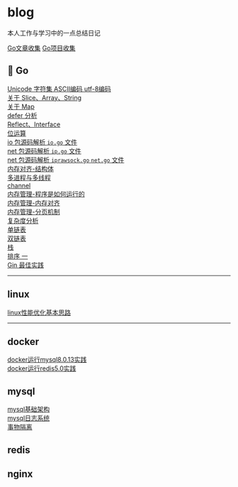 # blog

本人工作与学习中的一点总结日记

[Go文章收集](https://github.com/w1991668899/blog/blob/master/article.md)  [Go项目收集](https://github.com/w1991668899/blog/blob/master/project.md)

## 🐳 Go

[Unicode 字符集 ASCII编码 utf-8编码](https://github.com/w1991668899/blog/blob/master/go/unicode.md)<br>
[关于 Slice、Array、String](https://github.com/w1991668899/blog/blob/master/go/%E5%88%87%E7%89%87%E4%B8%8E%E6%95%B0%E7%BB%84.md)<br>
[关于 Map](https://github.com/w1991668899/blog/blob/master/go/map.md)<br>
[defer 分析](https://github.com/w1991668899/blog/blob/master/go/defer.md)<br>
[Reflect、Interface]()<br>
[位运算](https://github.com/w1991668899/blog/blob/master/go/%E4%BD%8D%E8%BF%90%E7%AE%97.md)<br>
[io 包源码解析 `io.go` 文件](https://github.com/w1991668899/blog/blob/master/go/io/io.md)<br>
[net 包源码解析 `ip.go` 文件](https://github.com/w1991668899/blog/blob/master/go/net/net_ip.md)<br>
[net 包源码解析 `iprawsock.go` `net.go` 文件](https://github.com/w1991668899/blog/blob/master/go/net/net_iprawsock.md)<br>
[内存对齐-结构体](https://www.jianshu.com/p/a0c5315400a7)<br>
[多进程与多线程](https://github.com/w1991668899/blog/blob/master/go/concurrent/%E5%A4%9A%E8%BF%9B%E7%A8%8B%E4%B8%8E%E5%A4%9A%E7%BA%BF%E7%A8%8B.md)<br>
[channel](https://github.com/w1991668899/blog/blob/master/go/concurrent/channel.md)<br>
[内存管理-程序是如何运行的](https://www.jianshu.com/p/f42ad2f9af73)<br>
[内存管理-内存对齐](https://www.jianshu.com/p/be89357ab475)<br>[内存管理-分页机制](https://www.jianshu.com/p/f9e362e64ef9)<br>
[复杂度分析](https://www.jianshu.com/p/444c65ebb416)<br>
[单链表](https://github.com/w1991668899/blog/blob/master/go/structures_algorithms/single_link.md)<br>
[双链表](https://github.com/w1991668899/blog/blob/master/go/structures_algorithms/double_link.md)<br>
[栈](https://github.com/w1991668899/blog/blob/master/go/structures_algorithms/stack.md)<br>
[排序 一](https://github.com/w1991668899/blog/blob/master/go/structures_algorithms/%E6%8E%92%E5%BA%8F%20%E4%B8%80.md)<br>
[Gin 最佳实践](https://github.com/w1991668899/gin_example/blob/master/README.md)<br>

--------------------------------------------------
## linux

[linux性能优化基本思路](https://github.com/w1991668899/blog/blob/master/linux/linux%E6%80%A7%E8%83%BD%E4%BC%98%E5%8C%96%E5%9F%BA%E6%9C%AC%E6%80%9D%E8%B7%AF.md)

---------------------------------------------------
## docker

[docker运行mysql8.0.13实践](https://www.jianshu.com/p/49f7e46cf4c6)<br>
[docker运行redis5.0实践](https://www.jianshu.com/p/cb3f94b263da)<br>

## mysql

[mysql基础架构](https://github.com/w1991668899/blog/blob/master/mysql/mysql%E5%9F%BA%E7%A1%80%E6%9E%B6%E6%9E%84.md)<br>
[mysql日志系统](https://github.com/w1991668899/blog/blob/master/mysql/mysql%E6%97%A5%E5%BF%97%E7%B3%BB%E7%BB%9F.md)<br>
[事物隔离](https://github.com/w1991668899/blog/blob/master/mysql/%E4%BA%8B%E7%89%A9%E9%9A%94%E7%A6%BB.md)<br>

## redis


## nginx







